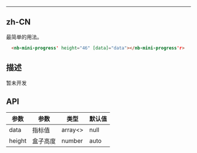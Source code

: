 ---


## zh-CN

最简单的用法。

```HTML
  <nb-mini-progress' height="46" [data]="data"></nb-mini-progress'r>
```

## 描述
 暂未开发

## API


|    参数     | 参数 | 类型 |  默认值 |
| ---------- | --- |---- | --- |
| data  |  指标值 | array<> | null |
| height  |  盒子高度 | number |auto  |


